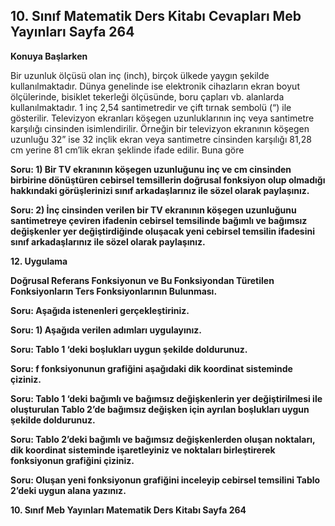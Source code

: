 ## 10. Sınıf Matematik Ders Kitabı Cevapları Meb Yayınları Sayfa 264

**Konuya Başlarken**

Bir uzunluk ölçüsü olan inç (inch), birçok ülkede yaygın şekilde kullanılmaktadır. Dünya genelinde ise elektronik cihazların ekran boyut ölçülerinde, bisiklet tekerleği ölçüsünde, boru çapları vb. alanlarda kullanılmaktadır. 1 inç 2,54 santimetredir ve çift tırnak sembolü (“) ile gösterilir. Televizyon ekranları köşegen uzunluklarının inç veya santimetre karşılığı cinsinden isimlendirilir. Örneğin bir televizyon ekranının köşegen uzunluğu 32” ise 32 inçlik ekran veya santimetre cinsinden karşılığı 81,28 cm yerine 81 cm’lik ekran şeklinde ifade edilir. Buna göre

**Soru: 1) Bir TV ekranının köşegen uzunluğunu inç ve cm cinsinden birbirine dönüştüren cebirsel temsillerin doğrusal fonksiyon olup olmadığı hakkındaki görüşlerinizi sınıf arkadaşlarınız ile sözel olarak paylaşınız.**

**Soru: 2) İnç cinsinden verilen bir TV ekranının köşegen uzunluğunu santimetreye çeviren ifadenin cebirsel temsilinde bağımlı ve bağımsız değişkenler yer değiştirdiğinde oluşacak yeni cebirsel temsilin ifadesini sınıf arkadaşlarınız ile sözel olarak paylaşınız.**

**12. Uygulama**

**Doğrusal Referans Fonksiyonun ve Bu Fonksiyondan Türetilen Fonksiyonların Ters Fonksiyonlarının Bulunması.**

**Soru: Aşağıda istenenleri gerçekleştiriniz.**

**Soru: 1) Aşağıda verilen adımları uygulayınız.**

**Soru: Tablo 1 ‘deki boşlukları uygun şekilde doldurunuz.**

**Soru: f fonksiyonunun grafiğini aşağıdaki dik koordinat sisteminde çiziniz.**

**Soru: Tablo 1 ‘deki bağımlı ve bağımsız değişkenlerin yer değiştirilmesi ile oluşturulan Tablo 2’de bağımsız değişken için ayrılan boşlukları uygun şekilde doldurunuz.**

**Soru: Tablo 2’deki bağımlı ve bağımsız değişkenlerden oluşan noktaları, dik koordinat sisteminde işaretleyiniz ve noktaları birleştirerek fonksiyonun grafiğini çiziniz.**

**Soru: Oluşan yeni fonksiyonun grafiğini inceleyip cebirsel temsilini Tablo 2’deki uygun alana yazınız.**

**10. Sınıf Meb Yayınları Matematik Ders Kitabı Sayfa 264**